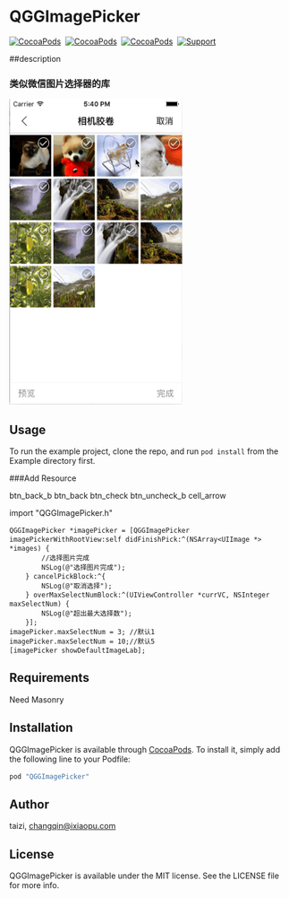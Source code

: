 # QGGImagePicker

[![CocoaPods](http://img.shields.io/cocoapods/p/QGGImagePicker.svg?style=flat)](http://cocoapods.org/?q=QGGImagePicker)&nbsp; [![CocoaPods](http://img.shields.io/cocoapods/v/QGGImagePicker.svg?style=flat)](http://cocoapods.org/?q=QGGImagePicker)&nbsp; [![CocoaPods](http://img.shields.io/cocoapods/l/QGGImagePicker.svg?style=flat)](http://cocoapods.org/?q=QGGImagePicker)&nbsp; [![Support](https://img.shields.io/badge/support-iOS%207%2B%20-blue.svg?style=flat)](https://www.apple.com/nl/ios/)

##description
### 类似微信图片选择器的库

![image](https://raw.githubusercontent.com/infiniteQin/assets/master/QGGImagePicker/img.gif )

## Usage

To run the example project, clone the repo, and run `pod install` from the Example directory first.

###Add Resource

btn\_back\_b
btn\_back
btn\_check
btn\_uncheck\_b
cell\_arrow

import "QGGImagePicker.h"

```
QGGImagePicker *imagePicker = [QGGImagePicker imagePickerWithRootView:self didFinishPick:^(NSArray<UIImage *> *images) {
		//选择图片完成
        NSLog(@"选择图片完成");
    } cancelPickBlock:^{
        NSLog(@"取消选择");
    } overMaxSelectNumBlock:^(UIViewController *currVC, NSInteger maxSelectNum) {
        NSLog(@"超出最大选择数");
    }];
imagePicker.maxSelectNum = 3; //默认1
imagePicker.maxSelectNum = 10;//默认5
[imagePicker showDefaultImageLab];
```

## Requirements
Need Masonry
## Installation

QGGImagePicker is available through [CocoaPods](http://cocoapods.org). To install
it, simply add the following line to your Podfile:

```ruby
pod "QGGImagePicker"
```

## Author

taizi, changqin@ixiaopu.com

## License

QGGImagePicker is available under the MIT license. See the LICENSE file for more info.



